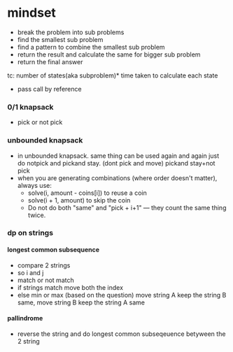 # mindset
- break the problem into sub problems
- find the smallest sub problem
- find a pattern to combine the smallest sub problem
- return the result and calculate the same for bigger sub problem
- return the final answer
  
tc: number of states(aka subproblem)* time taken to calculate each state

- pass call by reference

### 0/1 knapsack
- pick or not pick

### unbounded knapsack
- in unbounded knapsack. same thing can be used again and again just do notpick and pickand stay. (dont pick and move) pickand stay+not pick
- when you are generating combinations (where order doesn't matter), always use:
    - solve(i, amount - coins[i]) to reuse a coin
    - solve(i + 1, amount) to skip the coin
    - Do not do both "same" and "pick + i+1" — they count the same thing twice.

### dp on strings
#### longest common subsequence
- compare 2 strings
- so i and j
- match or not match
- if strings match move both the index
- else min or max (based on the question) move string A keep the string B same, move string B keep the string A same
#### pallindrome
- reverse the string and do longest common subseqeuence betyween the 2 string